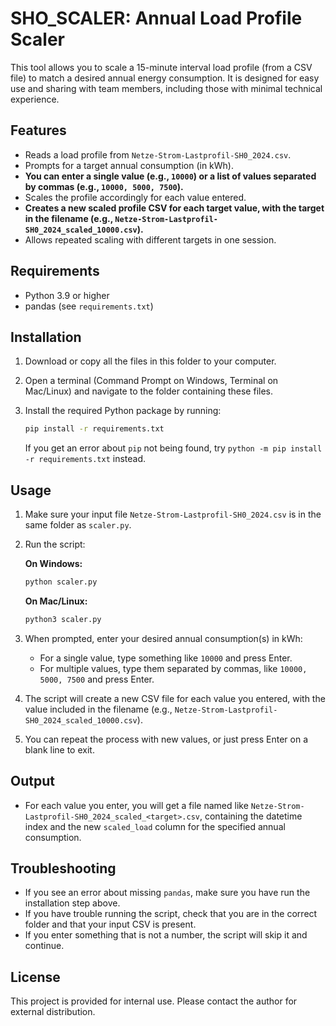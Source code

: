 # SHO_SCALER: Annual Load Profile Scaler

This tool allows you to scale a 15-minute interval load profile (from a CSV file) to match a desired annual energy consumption. It is designed for easy use and sharing with team members, including those with minimal technical experience.

## Features
- Reads a load profile from `Netze-Strom-Lastprofil-SH0_2024.csv`.
- Prompts for a target annual consumption (in kWh).
- **You can enter a single value (e.g., `10000`) or a list of values separated by commas (e.g., `10000, 5000, 7500`).**
- Scales the profile accordingly for each value entered.
- **Creates a new scaled profile CSV for each target value, with the target in the filename (e.g., `Netze-Strom-Lastprofil-SH0_2024_scaled_10000.csv`).**
- Allows repeated scaling with different targets in one session.

## Requirements
- Python 3.9 or higher
- pandas (see `requirements.txt`)

## Installation
1. Download or copy all the files in this folder to your computer.
2. Open a terminal (Command Prompt on Windows, Terminal on Mac/Linux) and navigate to the folder containing these files.
3. Install the required Python package by running:

   ```bash
   pip install -r requirements.txt
   ```

   If you get an error about `pip` not being found, try `python -m pip install -r requirements.txt` instead.

## Usage
1. Make sure your input file `Netze-Strom-Lastprofil-SH0_2024.csv` is in the same folder as `scaler.py`.
2. Run the script:

   **On Windows:**
   ```bash
   python scaler.py
   ```
   **On Mac/Linux:**
   ```bash
   python3 scaler.py
   ```
3. When prompted, enter your desired annual consumption(s) in kWh:
   - For a single value, type something like `10000` and press Enter.
   - For multiple values, type them separated by commas, like `10000, 5000, 7500` and press Enter.
4. The script will create a new CSV file for each value you entered, with the value included in the filename (e.g., `Netze-Strom-Lastprofil-SH0_2024_scaled_10000.csv`).
5. You can repeat the process with new values, or just press Enter on a blank line to exit.

## Output
- For each value you enter, you will get a file named like `Netze-Strom-Lastprofil-SH0_2024_scaled_<target>.csv`, containing the datetime index and the new `scaled_load` column for the specified annual consumption.

## Troubleshooting
- If you see an error about missing `pandas`, make sure you have run the installation step above.
- If you have trouble running the script, check that you are in the correct folder and that your input CSV is present.
- If you enter something that is not a number, the script will skip it and continue.

## License
This project is provided for internal use. Please contact the author for external distribution. 
